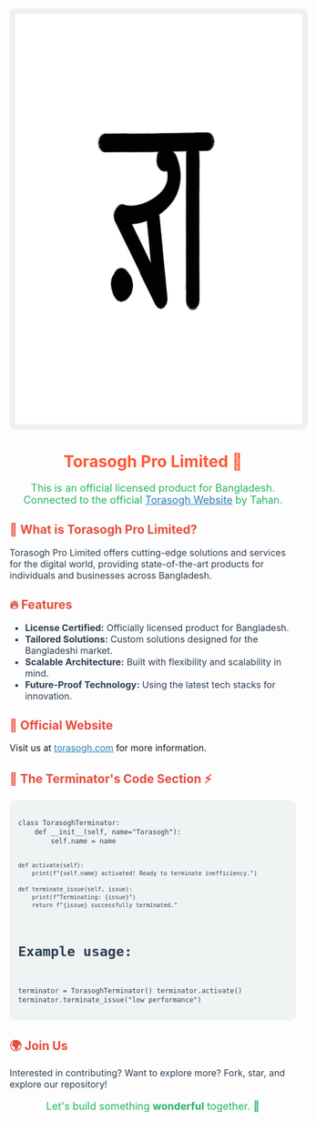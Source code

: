 <img src="guvi1.png" alt="Italian Trulli" width="514" height="720" style="display:block; margin:auto; background-color:#f0f0f0; padding:10px; border-radius:10px;">

<h1 align="center" style="color:#FF5733;">Torasogh Pro Limited 🌟</h1>
<p align="center" style="font-size:18px; color:#28B463;">
  This is an official licensed product for Bangladesh. Connected to the official <a href="https://torasogh.com" target="_blank" style="color:#2980B9;">Torasogh Website</a> by Tahan.
</p>
<h2 style="color:#E74C3C;">🚀 What is Torasogh Pro Limited?</h2>
<p style="font-size:16px; color:#2C3E50;">
  Torasogh Pro Limited offers cutting-edge solutions and services for the digital world, providing state-of-the-art products for individuals and businesses across Bangladesh.
</p>

<h2 style="color:#E74C3C;">🔥 Features</h2>
<ul style="color:#2C3E50; font-size:16px;">
  <li><strong>License Certified:</strong> Officially licensed product for Bangladesh.</li>
  <li><strong>Tailored Solutions:</strong> Custom solutions designed for the Bangladeshi market.</li>
  <li><strong>Scalable Architecture:</strong> Built with flexibility and scalability in mind.</li>
  <li><strong>Future-Proof Technology:</strong> Using the latest tech stacks for innovation.</li>
</ul>

<h2 style="color:#E74C3C;">💼 Official Website</h2>
<p style="font-size:16px;">
  Visit us at <a href="https://torasogh.com" target="_blank" style="color:#2980B9;">torasogh.com</a> for more information.
</p>

<h2 style="color:#E74C3C;">🦾 The Terminator's Code Section ⚡</h2>
<pre style="background-color:#F0F3F4; padding:15px; border-radius:10px; color:#2C3E50;">
<code>
class TorasoghTerminator:
    def __init__(self, name="Torasogh"):
        self.name = name

    def activate(self):
        print(f"{self.name} activated! Ready to terminate inefficiency.")
    
    def terminate_issue(self, issue):
        print(f"Terminating: {issue}")
        return f"{issue} successfully terminated."

# Example usage:
terminator = TorasoghTerminator()
terminator.activate()
terminator.terminate_issue("low performance")
</code>
</pre>

<h2 style="color:#E74C3C;">🌍 Join Us</h2>
<p style="font-size:16px; color:#2C3E50;">
  Interested in contributing? Want to explore more? Fork, star, and explore our repository!
</p>

<p align="center" style="font-size:18px; color:#28B463;">
  Let's build something <strong>wonderful</strong> together. 🎉
</p>
